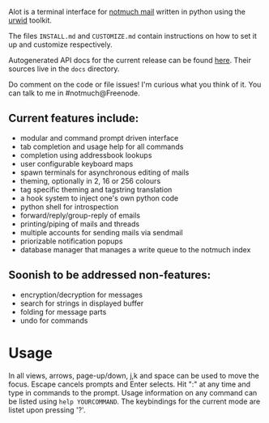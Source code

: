 Alot is a terminal interface for [notmuch mail][notmuch] written in 
python using the [urwid][urwid] toolkit.

The files `INSTALL.md` and `CUSTOMIZE.md` contain instructions on how to set it
up and customize respectively.

Autogenerated API docs for the current release can be found [here][api].
Their sources live in the `docs` directory.

Do comment on the code or file issues! I'm curious what you think of it.
You can talk to me in #notmuch@Freenode.

Current features include:
-------------------------
 * modular and command prompt driven interface
 * tab completion and usage help for all commands
 * completion using addressbook lookups
 * user configurable keyboard maps
 * spawn terminals for asynchronous editing of mails
 * theming, optionally in 2, 16 or 256 colours
 * tag specific theming and tagstring translation
 * a hook system to inject one's own python code
 * python shell for introspection
 * forward/reply/group-reply of emails
 * printing/piping of mails and threads
 * multiple accounts for sending mails via sendmail
 * priorizable notification popups
 * database manager that manages a write queue to the notmuch index

Soonish to be addressed non-features:
-------------------------------------
 * encryption/decryption for messages
 * search for strings in displayed buffer
 * folding for message parts
 * undo for commands


Usage
=====
In all views, arrows, page-up/down, j,k and space can be used to move the focus.
Escape cancels prompts and Enter selects. Hit ":" at any time and type in commands
to the prompt.
Usage information on any command can be listed using `help YOURCOMMAND`.
The keybindings for the current mode are listet upon pressing '?'.


[notmuch]: http://notmuchmail.org/
[urwid]: http://excess.org/urwid/
[api]: http://alot.rtfd.org
[wiki]: https://github.com/pazz/alot/wiki
